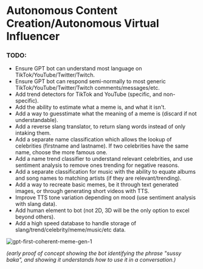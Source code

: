 # Autonomous Content Creation/Autonomous Virtual Influencer

### TODO:

- Ensure GPT bot can understand most language on TikTok/YouTube/Twitter/Twitch.
- Ensure GPT bot can respond semi-normally to most generic TikTok/YouTube/Twitter/Twitch comments/messages/etc.
- Add trend detectors for TikTok and YouTube (specific, and non-specific).
- Add the ability to estimate what a meme is, and what it isn't.
- Add a way to guesstimate what the meaning of a meme is (discard if not understandable).
- Add a reverse slang translator, to return slang words instead of only intaking them.
- Add a separate name classification which allows the lookup of celebrities (firstname and lastname). If two celebrities have the same name, choose the more famous one.
- Add a name trend classifier to understand relevant celebrities, and use sentiment analysis to remove ones trending for negative reasons.
- Add a separate classification for music with the ability to equate albums and song names to matching artists (if they are relevant/trending).
- Add a way to recreate basic memes, be it through text generated images, or through generating short videos with TTS.
- Improve TTS tone variation depending on mood (use sentiment analysis with slang data).
- Add human element to bot (not 2D, 3D will be the only option to excel beyond others).
- Add a high speed database to handle storage of slang/trend/celebrity/meme/music/etc data.

![gpt-first-coherent-meme-gen-1](https://user-images.githubusercontent.com/118304216/204242048-a68ea86a-493b-44ed-8e6e-0f7af1d20b90.png)

*(early proof of concept showing the bot identifying the phrase "sussy baka", and showing it understands how to use it in a conversation.)*
